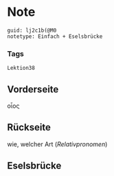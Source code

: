 # Note
```
guid: lj2c1b(@M0
notetype: Einfach + Eselsbrücke
```

### Tags
```
Lektion38
```

## Vorderseite
οἷος

## Rückseite
wie, welcher Art (<i>Relativpronomen</i>)

## Eselsbrücke

